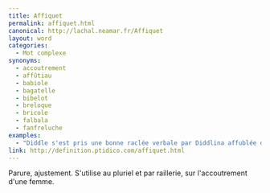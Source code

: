 ```yaml
---
title: Affiquet
permalink: affiquet.html
canonical: http://lachal.neamar.fr/Affiquet
layout: word
categories:
  - Mot complexe
synonyms:
  - accoutrement
  - affûtiau
  - babiole
  - bagatelle
  - bibelot
  - breloque
  - bricole
  - falbala
  - fanfreluche
examples:
  - "Diddle s'est pris une bonne raclée verbale par Diddlina affublée de ses colifichets et autres affiquets en sustentation autour de son cou. (cf. Histoires)"
link: http://definition.ptidico.com/affiquet.html
---
```


Parure, ajustement.
S'utilise au pluriel et par raillerie, sur l'accoutrement d'une femme.

